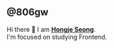 ## @806gw
Hi there 👋 I am [**Hongje Seong**](https://hongje-dev.notion.site/19ade4f8be86803cb513f3ae16cb496c).   
I'm focused on studying Frontend.
<!-- > Typescript, React
